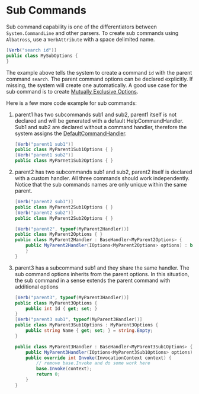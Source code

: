 # Sub Commands

Sub command capability is one of the differentiators between `System.CommandLine` and other parsers.  To create sub commands using `Albatross`, use a `VerbAttribute` with a space delimited name.  


```csharp
[Verb("search id")]
public class MySubOptions { 
}
```
The example above tells the system to create a command `id` with the parent command `search`.  The parent command options can be declared explicitly.  If missing, the system will create one automatically.  A good use case for the sub command is to create [Mutually Exclusive Options](./mutually-exclusive-options.md#the-new-way).

Here is a few more code example for sub commands:

1. parent1 has two subcommands sub1 and sub2,  parent1 itself is not declared and will be generated with a default HelpCommandHandler.  Sub1 and sub2 are declared without a command handler, therefore the system assigns the [DefaultCommandHandler](../Albatross.CommandLine/DefaultCommandHandler.cs).
	```csharp
	[Verb("parent1 sub1")]
	public class MyParent1Sub1Options { }
	[Verb("parent1 sub2")]
	public class MyParnet1Sub2Options { }
	```
1. parent2 has two subcommands sub1 and sub2,  parent2 itself is declared with a custom handler.  All three commands should work independently.  Notice that the sub commands names are only unique within the same parent.
	```csharp
	[Verb("parent2 sub1")]
	public class MyParent2Sub1Options { }
	[Verb("parent2 sub2")]
	public class MyParent2Sub2Options { }

	[Verb("parent2", typeof(MyParent2Handler))]
	public class MyParent2Options { }
	public class MyParent2Handler : BaseHandler<MyParent2Options> {
		public MyParent2Handler(IOptions<MyParent2Options> options) : base(options) {
		}
	}
	```
1. parent3 has a subcommand sub1 and they share the same handler.  The sub command options inherits from the parent options.  In this situation, the sub command in a sense extends the parent command with additional options
	```csharp
	[Verb("parent3", typeof(MyParent3Handler))]
	public class MyParent3Options {
		public int Id { get; set; }
	}
	[Verb("parent3 sub1", typeof(MyParent3Handler))]
	public class MyParent3Sub1Options : MyParent3Options {
		public string Name { get; set; } = string.Empty;
	}

	public class MyParent3Handler : BaseHandler<MyParent3Sub1Options> {
		public MyParent3Handler(IOptions<MyParent3Sub1Options> options) : base(options) { }
		public override int Invoke(InvocationContext context) {
			// remove base.Invoke and do some work here
			base.Invoke(context);
			return 0;
		}
	}
	```